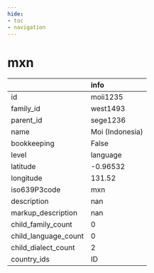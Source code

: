 ```yaml
---
hide:
- toc
- navigation
---
```

# mxn
|                      | info            |
|:---------------------|:----------------|
| id                   | moii1235        |
| family_id            | west1493        |
| parent_id            | sege1236        |
| name                 | Moi (Indonesia) |
| bookkeeping          | False           |
| level                | language        |
| latitude             | -0.96532        |
| longitude            | 131.52          |
| iso639P3code         | mxn             |
| description          | nan             |
| markup_description   | nan             |
| child_family_count   | 0               |
| child_language_count | 0               |
| child_dialect_count  | 2               |
| country_ids          | ID              |